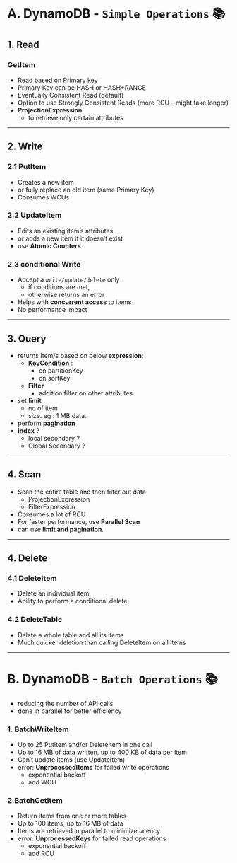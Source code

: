 # A. DynamoDB - `Simple Operations` :books:
## 1. Read
### GetItem
- Read based on Primary key
- Primary Key can be HASH or HASH+RANGE
- Eventually Consistent Read (default)
- Option to use Strongly Consistent Reads (more RCU - might take longer)
- **ProjectionExpression** 
  - to retrieve only certain attributes

---
## 2. Write
### 2.1 PutItem
- Creates a new item 
- or fully replace an old item (same Primary Key)
- Consumes WCUs

### 2.2 UpdateItem
- Edits an existing item’s attributes 
- or adds a new item if it doesn’t exist
- use **Atomic Counters**

### 2.3 conditional Write
- Accept a `write/update/delete` only 
  - if conditions are met, 
  - otherwise returns an error
- Helps with **concurrent access** to items
- No performance impact

---
## 3. Query
- returns Item/s based on below **expression**:
  - **KeyCondition** : 
    - on partitionKey
    - on sortKey
  - **Filter** 
    - addition filter on other attributes.
- set **limit**
  - no of item
  - size. eg : 1 MB data.
- perform **pagination**
- **index** ?
  - local secondary ?
  - Global Secondary ?

---
## 4. Scan
- Scan the entire table and then filter out data
  - ProjectionExpression 
  - FilterExpression
- Consumes a lot of RCU
- For faster performance, use **Parallel Scan**
- can use **limit and pagination**.

---
## 4. Delete
### 4.1 DeleteItem
- Delete an individual item
- Ability to perform a conditional delete

### 4.2 DeleteTable
- Delete a whole table and all its items
- Much quicker deletion than calling DeleteItem on all items

---

# B. DynamoDB - `Batch Operations` :books:
- reducing the number of API calls
- done in parallel for better efficiency

### 1. BatchWriteItem
- Up to 25 PutItem and/or DeleteItem in one call
- Up to 16 MB of data written, up to 400 KB of data per item
- Can’t update items (use UpdateItem)
- error: **UnprocessedItems** for failed write operations 
  - exponential backoff 
  - add WCU

### 2.BatchGetItem
- Return items from one or more tables
- Up to 100 items, up to 16 MB of data
- Items are retrieved in parallel to minimize latency
- error: **UnprocessedKeys** for failed read operations 
  - exponential backoff 
  - add RCU